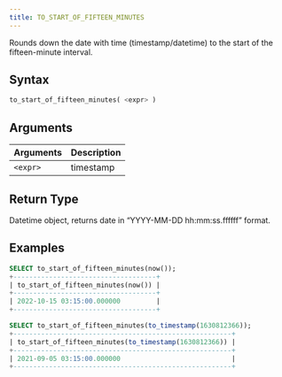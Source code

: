 ```yaml
---
title: TO_START_OF_FIFTEEN_MINUTES
---
```


Rounds down the date with time (timestamp/datetime) to the start of the fifteen-minute interval.
## Syntax

```sql
to_start_of_fifteen_minutes( <expr> )
```

## Arguments

| Arguments      | Description |
| -------------- | ----------- |
| `<expr>` | timestamp   |

## Return Type

Datetime object, returns date in “YYYY-MM-DD hh:mm:ss.ffffff” format.

## Examples

```sql
SELECT to_start_of_fifteen_minutes(now());
+------------------------------------+
| to_start_of_fifteen_minutes(now()) |
+------------------------------------+
| 2022-10-15 03:15:00.000000         |
+------------------------------------+

SELECT to_start_of_fifteen_minutes(to_timestamp(1630812366));
+-------------------------------------------------------+
| to_start_of_fifteen_minutes(to_timestamp(1630812366)) |
+-------------------------------------------------------+
| 2021-09-05 03:15:00.000000                            |
+-------------------------------------------------------+
```
